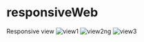 # responsiveWeb


Responsive view
![view1](https://github.com/lakshmana-git/responsiveWeb/assets/116294776/326d0bcd-61aa-4987-8ade-167fcc898fbe)
![view2ng](https://github.com/lakshmana-git/responsiveWeb/assets/116294776/984c3332-9267-4b03-bea8-bb5a58d14c94)
![view3](https://github.com/lakshmana-git/responsiveWeb/assets/116294776/f66ddf14-d748-46ab-9e81-203b801b34e2)
